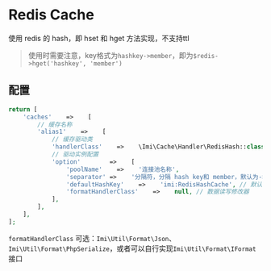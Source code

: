 # Redis Cache

使用 redis 的 hash，即 hset 和 hget 方法实现，不支持ttl

> 使用时需要注意，key格式为`hashkey->member`，即为`$redis->hget('hashkey', 'member')`

## 配置

```php
return [
    'caches'    =>    [
        // 缓存名称
        'alias1'    =>    [
            // 缓存驱动类
            'handlerClass'    =>    \Imi\Cache\Handler\RedisHash::class,
            // 驱动实例配置
            'option'        =>    [
                'poolName'    =>    '连接池名称',
                'separator' =>    '分隔符，分隔 hash key和 member，默认为->',
                'defaultHashKey'    =>    'imi:RedisHashCache', // 默认缺省的 hash key
                'formatHandlerClass'    =>    null, // 数据读写修改器
            ],
        ],
    ],
];
```

`formatHandlerClass` 可选：`Imi\Util\Format\Json`、`Imi\Util\Format\PhpSerialize`，或者可以自行实现`Imi\Util\Format\IFormat`接口
